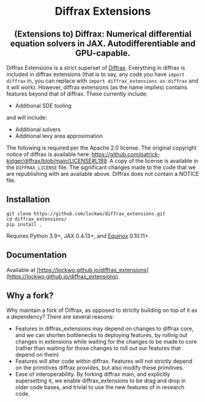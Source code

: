 <h1 align='center'>Diffrax Extensions</h1>
<h2 align='center'>(Extensions to) Diffrax: Numerical differential equation solvers in JAX. Autodifferentiable and GPU-capable.</h2>

Diffrax Extensions is a strict superset of [Diffrax](https://github.com/patrick-kidger/diffrax). Everything in diffrax is included in diffrax extensions (that is to say, any code you have `import diffrax` in, you can replace with `import diffrax_extensions as diffrax` and it will work). However, diffrax extensions (as the name implies) contains features beyond that of diffrax. These currently include:

- Additional SDE tooling

and will include:

- Additional solvers
- Additional levy area approximation

The following is required per the Apache 2.0 license. The original copyright notice of diffrax is available here: https://github.com/patrick-kidger/diffrax/blob/main/LICENSE#L189. A copy of the license is available in the `DIFFRAX_LICENSE` file. The significant changes made to the code that we are republishing with are available above. Diffrax does not contain a NOTICE file.

## Installation

```
git clone https://github.com/lockwo/diffrax_extensions.git
cd diffrax_extensions/
pip install .
```

Requires Python 3.9+, JAX 0.4.13+, and [Equinox](https://github.com/patrick-kidger/equinox) 0.10.11+.

## Documentation

Available at [https://lockwo.github.io/diffrax_extensions](https://lockwo.github.io/diffrax_extensions).

## Why a fork?

Why maintain a fork of Diffrax, as opposed to strictly building on top of it as a dependency? There are several reasons:
- Features in diffrax_extensions may depend on changes to diffrax core, and we can shorten bottlenecks to deploying features, by rolling out changes in extensions while waiting for the changes to be made to core (rather than waiting for those changes to roll out our features that depend on them)
- Features will alter code within diffrax. Features will not strictly depend on the primitives diffrax provides, but also modify these primitives.
- Ease of interoperability. By forking diffrax main, and explicitly supersetting it, we enable diffrax_extensions to be drag and drop in older code bases, and trivial to use the new features of in research code.